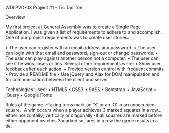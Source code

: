 WDI PVD-03 Project #1 - Tic Tac Toe

Overview

My first project at General Assembly was to create a Single Page Application. I was given a list of requirements to adhere to and accomplish. One of our project requirements was to create user stories:


•	The user can register with an email address and password.
•	The user can login with that email and password, sign-out or change passwords.
•	The user can play against another person not a computer.
•	The user can see if he wins. loses or ties.
Several other requirements were:
•	Show user feedback after each action.
•	Provide version control with frequent commits
•	Provide a README file
•	Use jQuery and Ajax for DOM manipulation and for communication between the client and server



Technologies Used:
•	HTML5
•	CSS3
•	SASS
•	Bootstrap
•	JavaScript
•	jQuery
•	Google Fonts

Rules of the game:
-Taking turns mark an 'X' or an 'O' in an unoccupied square.
-A win occurs when a player achieves 3 marked squares in a row...
 either horizontally, vertically or diagonally
-If all squares are marked before either opponent reaches 3 marked squares in a row
 the game results in a tie.

